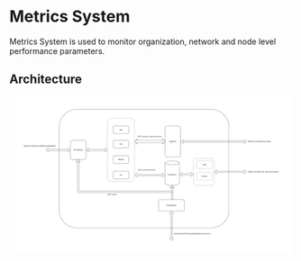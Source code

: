 # Metrics System

Metrics System is used to monitor organization, network and node level performance parameters.
 
## Architecture 

![Metrics system](./docs/metrics.jpg)